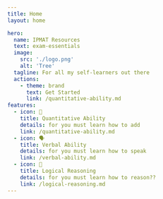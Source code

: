 ```yaml
---
title: Home
layout: home

hero:
  name: IPMAT Resources
  text: exam-essentials
  image:
    src: './logo.png'
    alt: 'Tree'
  tagline: For all my self-learners out there
  actions:
    - theme: brand
      text: Get Started
      link: /quantitative-ability.md
features:
  - icon: 🔢
    title: Quantitative Ability
    details: for you must learn how to add
    link: /quantitative-ability.md
  - icon: 🗣️
    title: Verbal Ability
    details: for you must learn how to speak
    link: /verbal-ability.md
  - icon: 🧩
    title: Logical Reasoning
    details: for you must learn how to reason??
    link: /logical-reasoning.md
---
```

<style>
:root {
  --vp-home-hero-name-color: transparent;
  --vp-home-hero-name-background: -webkit-linear-gradient(120deg, #5af282 30%, #008022);

  --vp-home-hero-image-background-image: linear-gradient(-45deg, rgb(92, 156, 36) 0%,rgb(95, 136, 40) 100%);
  --vp-home-hero-image-filter: blur(44px);
}

@media (min-width: 320px) {
  :root {
    --vp-home-hero-image-filter: blur(56px);
  }
}

@media (min-width: 480px) {
  :root {
    --vp-home-hero-image-filter: blur(68px);
  }
}
</style>